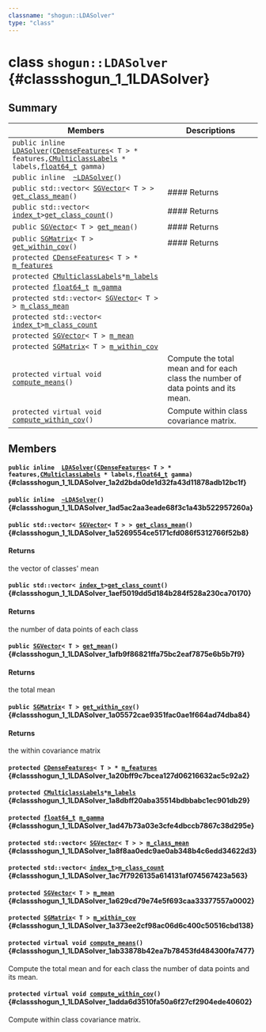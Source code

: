 ```yaml
---
classname: "shogun::LDASolver"
type: "class"
---
```


# class `shogun::LDASolver` {#classshogun_1_1LDASolver}

## Summary

 Members                        | Descriptions
--------------------------------|---------------------------------------------
`public inline  `[`LDASolver`](#classshogun_1_1LDASolver_1a2d2bda0de1d32fa43d11878adb12bc1f)`(`[`CDenseFeatures`](#classshogun_1_1CDenseFeatures)`< T > * features,`[`CMulticlassLabels`](#classshogun_1_1CMulticlassLabels)` * labels,`[`float64_t`](#common_8h_1ac55f3ae81b5bc9053760baacf57e47f4)` gamma)` | 
`public inline  `[`~LDASolver`](#classshogun_1_1LDASolver_1ad5ac2aa3eade68f3c1a43b522957260a)`()` | 
`public std::vector< `[`SGVector`](#classshogun_1_1SGVector)`< T > > `[`get_class_mean`](#classshogun_1_1LDASolver_1a5269554ce5171cfd086f5312766f52b8)`()` | #### Returns
`public std::vector< `[`index_t`](#common_8h_1a6da8132ec1234c0d616142e3a246f858)` > `[`get_class_count`](#classshogun_1_1LDASolver_1aef5019dd5d184b284f528a230ca70170)`()` | #### Returns
`public `[`SGVector`](#classshogun_1_1SGVector)`< T > `[`get_mean`](#classshogun_1_1LDASolver_1afb9f86821ffa75bc2eaf7875e6b5b7f9)`()` | #### Returns
`public `[`SGMatrix`](#classshogun_1_1SGMatrix)`< T > `[`get_within_cov`](#classshogun_1_1LDASolver_1a05572cae9351fac0ae1f664ad74dba84)`()` | #### Returns
`protected `[`CDenseFeatures`](#classshogun_1_1CDenseFeatures)`< T > * `[`m_features`](#classshogun_1_1LDASolver_1a20bff9c7bcea127d06216632ac5c92a2) | 
`protected `[`CMulticlassLabels`](#classshogun_1_1CMulticlassLabels)` * `[`m_labels`](#classshogun_1_1LDASolver_1a8dbff20aba35514bdbbabc1ec901db29) | 
`protected `[`float64_t`](#common_8h_1ac55f3ae81b5bc9053760baacf57e47f4)` `[`m_gamma`](#classshogun_1_1LDASolver_1ad47b73a03e3cfe4dbccb7867c38d295e) | 
`protected std::vector< `[`SGVector`](#classshogun_1_1SGVector)`< T > > `[`m_class_mean`](#classshogun_1_1LDASolver_1a8f8aa0edc9ae0ab348b4c6edd34622d3) | 
`protected std::vector< `[`index_t`](#common_8h_1a6da8132ec1234c0d616142e3a246f858)` > `[`m_class_count`](#classshogun_1_1LDASolver_1ac7f7926135a614131af074567423a563) | 
`protected `[`SGVector`](#classshogun_1_1SGVector)`< T > `[`m_mean`](#classshogun_1_1LDASolver_1a629cd79e74e5f693caa33377557a0002) | 
`protected `[`SGMatrix`](#classshogun_1_1SGMatrix)`< T > `[`m_within_cov`](#classshogun_1_1LDASolver_1a373ee2cf98ac06d6c400c50516cbd138) | 
`protected virtual void `[`compute_means`](#classshogun_1_1LDASolver_1ab33878b42ea7b78453fd484300fa7477)`()` | Compute the total mean and for each class the number of data points and its mean.
`protected virtual void `[`compute_within_cov`](#classshogun_1_1LDASolver_1adda6d3510fa50a6f27cf2904ede40602)`()` | Compute within class covariance matrix.

## Members

#### `public inline  `[`LDASolver`](#classshogun_1_1LDASolver_1a2d2bda0de1d32fa43d11878adb12bc1f)`(`[`CDenseFeatures`](#classshogun_1_1CDenseFeatures)`< T > * features,`[`CMulticlassLabels`](#classshogun_1_1CMulticlassLabels)` * labels,`[`float64_t`](#common_8h_1ac55f3ae81b5bc9053760baacf57e47f4)` gamma)` {#classshogun_1_1LDASolver_1a2d2bda0de1d32fa43d11878adb12bc1f}

#### `public inline  `[`~LDASolver`](#classshogun_1_1LDASolver_1ad5ac2aa3eade68f3c1a43b522957260a)`()` {#classshogun_1_1LDASolver_1ad5ac2aa3eade68f3c1a43b522957260a}

#### `public std::vector< `[`SGVector`](#classshogun_1_1SGVector)`< T > > `[`get_class_mean`](#classshogun_1_1LDASolver_1a5269554ce5171cfd086f5312766f52b8)`()` {#classshogun_1_1LDASolver_1a5269554ce5171cfd086f5312766f52b8}

#### Returns
the vector of classes' mean

#### `public std::vector< `[`index_t`](#common_8h_1a6da8132ec1234c0d616142e3a246f858)` > `[`get_class_count`](#classshogun_1_1LDASolver_1aef5019dd5d184b284f528a230ca70170)`()` {#classshogun_1_1LDASolver_1aef5019dd5d184b284f528a230ca70170}

#### Returns
the number of data points of each class

#### `public `[`SGVector`](#classshogun_1_1SGVector)`< T > `[`get_mean`](#classshogun_1_1LDASolver_1afb9f86821ffa75bc2eaf7875e6b5b7f9)`()` {#classshogun_1_1LDASolver_1afb9f86821ffa75bc2eaf7875e6b5b7f9}

#### Returns
the total mean

#### `public `[`SGMatrix`](#classshogun_1_1SGMatrix)`< T > `[`get_within_cov`](#classshogun_1_1LDASolver_1a05572cae9351fac0ae1f664ad74dba84)`()` {#classshogun_1_1LDASolver_1a05572cae9351fac0ae1f664ad74dba84}

#### Returns
the within covariance matrix

#### `protected `[`CDenseFeatures`](#classshogun_1_1CDenseFeatures)`< T > * `[`m_features`](#classshogun_1_1LDASolver_1a20bff9c7bcea127d06216632ac5c92a2) {#classshogun_1_1LDASolver_1a20bff9c7bcea127d06216632ac5c92a2}

#### `protected `[`CMulticlassLabels`](#classshogun_1_1CMulticlassLabels)` * `[`m_labels`](#classshogun_1_1LDASolver_1a8dbff20aba35514bdbbabc1ec901db29) {#classshogun_1_1LDASolver_1a8dbff20aba35514bdbbabc1ec901db29}

#### `protected `[`float64_t`](#common_8h_1ac55f3ae81b5bc9053760baacf57e47f4)` `[`m_gamma`](#classshogun_1_1LDASolver_1ad47b73a03e3cfe4dbccb7867c38d295e) {#classshogun_1_1LDASolver_1ad47b73a03e3cfe4dbccb7867c38d295e}

#### `protected std::vector< `[`SGVector`](#classshogun_1_1SGVector)`< T > > `[`m_class_mean`](#classshogun_1_1LDASolver_1a8f8aa0edc9ae0ab348b4c6edd34622d3) {#classshogun_1_1LDASolver_1a8f8aa0edc9ae0ab348b4c6edd34622d3}

#### `protected std::vector< `[`index_t`](#common_8h_1a6da8132ec1234c0d616142e3a246f858)` > `[`m_class_count`](#classshogun_1_1LDASolver_1ac7f7926135a614131af074567423a563) {#classshogun_1_1LDASolver_1ac7f7926135a614131af074567423a563}

#### `protected `[`SGVector`](#classshogun_1_1SGVector)`< T > `[`m_mean`](#classshogun_1_1LDASolver_1a629cd79e74e5f693caa33377557a0002) {#classshogun_1_1LDASolver_1a629cd79e74e5f693caa33377557a0002}

#### `protected `[`SGMatrix`](#classshogun_1_1SGMatrix)`< T > `[`m_within_cov`](#classshogun_1_1LDASolver_1a373ee2cf98ac06d6c400c50516cbd138) {#classshogun_1_1LDASolver_1a373ee2cf98ac06d6c400c50516cbd138}

#### `protected virtual void `[`compute_means`](#classshogun_1_1LDASolver_1ab33878b42ea7b78453fd484300fa7477)`()` {#classshogun_1_1LDASolver_1ab33878b42ea7b78453fd484300fa7477}

Compute the total mean and for each class the number of data points and its mean.

#### `protected virtual void `[`compute_within_cov`](#classshogun_1_1LDASolver_1adda6d3510fa50a6f27cf2904ede40602)`()` {#classshogun_1_1LDASolver_1adda6d3510fa50a6f27cf2904ede40602}

Compute within class covariance matrix.

